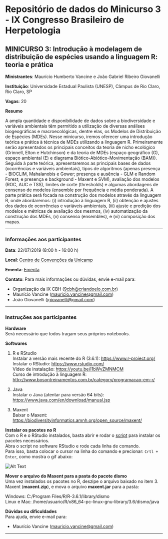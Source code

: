 # Repositório de dados do Minicurso 3 - IX Congresso Brasileiro de Herpetologia

## MINICURSO 3: Introdução à modelagem de distribuição de espécies usando a linguagem R: teoria e prática

**Ministrantes**: Maurício Humberto Vancine e João Gabriel Ribeiro Giovanelli

**Instituição**: Universidade Estadual Paulista (UNESP), Câmpus de Rio Claro, Rio Claro, SP

**Vagas**: 20

**Resumo**

A ampla quantidade e disponibilidade de dados sobre a biodiversidade e variáveis ambientais têm permitido a utilização de diversas análises biogeográficas e macroecológicas, dentre elas, os Modelos de Distribuição de Espécies (MDEs). Nesse minicurso, iremos oferecer uma introdução teórica e prática à técnica de MDEs utilizando a linguagem R. Primeiramente serão apresentados os principais conceitos da teoria de nicho ecológico (Grinnell, Elton e Hutchinson) e da teoria de MDEs (espaço geográfico (G), espaço ambiental (E) e diagrama Biótico-Abiótico-Movimentação (BAM)). Seguida à parte teórica, apresentaremos as principais bases de dados (ocorrências e variáveis ambientais), tipos de algoritmos (apenas presença - BIOCLIM, Mahalanobis e Gower; presença e ausência - GLM e Random Forest; e presença e background - Maxent e SVM), avaliação dos modelos (ROC, AUC e TSS), limites de corte (thresholds) e algumas abordagens de consenso de modelos (ensemble por frequência e média ponderada). A parte prática será focada na construção dos modelos através da linguagem R, onde abordaremos: (i) introdução à linguagem R, (ii) obtenção e ajustes dos dados de ocorrências e variáveis ambientais, (iii) ajuste e predição dos modelos e métricas de avaliação dos mesmos, (iv) automatização da construção dos MDEs, (v) consenso (ensembles), e (vi) composição dos mapas.

---

### Informações aos participantes

**Data**: 22/07/2019 (8:00 h - 16:00 h)

**Local**: [Centro de Convenções da Unicamp](https://goo.gl/maps/x2JnxBeGkx1yZghu6)

**Ementa**: [Ementa](https://gitlab.com/mauriciovancine/course-sdm/blob/master/00_ementa)

**Contato**: 
Para mais informações ou dúvidas, envie e-mail para:

- Organização da IX CBH (9cbh@criandoelo.com.br)
- Maurício Vancine (mauricio.vancine@gmail.com)
- João Giovanelli (jgiovanelli@gmail.com)

---

### Instruções aos participantes

**Hardware** <br>
Será necessário que todos tragam seus próprios notebooks.

**Softwares**
1. R e RStudio <br>
Instalar a versão mais recente do R (3.6.1): https://www.r-project.org/ <br>
Instalar o RStudio: https://www.rstudio.com/ <br>
Vídeo de instalação: https://youtu.be/l1bWvZMNMCM <br>
Curso de introdução à linguagem R: http://www.bosontreinamentos.com.br/category/programacao-em-r/

2. Java <br>
Instalar o Java (atentar para versão 64 bits): https://www.java.com/en/download/manual.jsp <br>

3. Maxent <br>
Baixar o Maxent: https://biodiversityinformatics.amnh.org/open_source/maxent/

**Instalar os pacotes no R** <br>
Com o R e o RStudio instalados, basta abrir e rodar o [script](https://gitlab.com/mauriciovancine/course-sdm/blob/master/00_scripts/00_script_install_packages.R) para instalar os pacotes necessários. <br>
Abra o script no software RStudio e rode cada linha de comando. <br>
Para isso, basta colocar o cursor na linha do comando e precionar: `Crtl + Enter`, como mostra o gif abaixo:

![Alt Text](https://appsilon.com/wp-content/uploads/2019/03/blog_code_execution_optimized.gif)

**Mover o arquivo do Maxent para a pasta do pacote dismo** <br>
Uma vez instalados os pacotes no R, deszipe o arquivo baixado no item 3. Maxent (**maxent.zip**), e mova o arquivo **maxent.jar** para a pasta: <br>

Windows: C:/Program Files/R/R-3.6.1/library/dismo <br>
Linux e Mac:   /home/usuario/R/x86_64-pc-linux-gnu-library/3.6/dismo/java

**Dúvidas ou dificuldades** <br>
Para ajuda, envie e-mail para: <br>

- Maurício Vancine (mauricio.vancine@gmail.com)

---